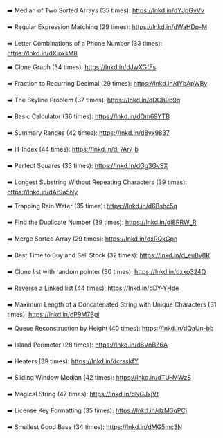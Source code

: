 ➡️ Median of Two Sorted Arrays (35 times): https://lnkd.in/dYJpGvVv

➡️ Regular Expression Matching (29 times): https://lnkd.in/dWaHDp-M

➡️ Letter Combinations of a Phone Number (33 times): https://lnkd.in/dXipxsM8

➡️ Clone Graph (34 times): https://lnkd.in/dJwXGfFs

➡️ Fraction to Recurring Decimal (29 times): https://lnkd.in/dYbApWBy

➡️ The Skyline Problem (37 times): https://lnkd.in/dDCB9b9q

➡️ Basic Calculator (36 times): https://lnkd.in/dQm69YTB

➡️ Summary Ranges (42 times): https://lnkd.in/d8vx9837

➡️ H-Index (44 times): https://lnkd.in/d_7Ar7_b

➡️ Perfect Squares (33 times): https://lnkd.in/dGg3GvSX

➡️ Longest Substring Without Repeating Characters (39 times): https://lnkd.in/dAr9a5Ny

➡️ Trapping Rain Water (35 times): https://lnkd.in/d6Bshc5q

➡️ Find the Duplicate Number (39 times): https://lnkd.in/di8RRW_R

➡️ Merge Sorted Array (29 times): https://lnkd.in/dxRQkGpn

➡️ Best Time to Buy and Sell Stock (32 times): https://lnkd.in/d_euBy8R

➡️ Clone list with random pointer (30 times): https://lnkd.in/dxxp324Q

➡️ Reverse a Linked list (44 times): https://lnkd.in/dDY-YHde

➡️ Maximum Length of a Concatenated String with Unique Characters (31 times): https://lnkd.in/dP9M7Bgi

➡️ Queue Reconstruction by Height (40 times): https://lnkd.in/dQaUn-bb

➡️ Island Perimeter (28 times): https://lnkd.in/d8VnBZ6A

➡️ Heaters (39 times): https://lnkd.in/dcrsskfY

➡️ Sliding Window Median (42 times): https://lnkd.in/dTU-MWzS

➡️ Magical String (47 times): https://lnkd.in/dNGJxjVt

➡️ License Key Formatting (35 times): https://lnkd.in/dzM3qPCj

➡️ Smallest Good Base (34 times): https://lnkd.in/dMG5mc3N